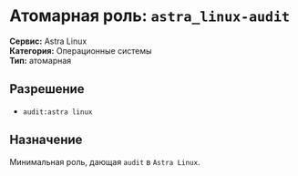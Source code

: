 # Атомарная роль: `astra_linux-audit`

**Сервис:** Astra Linux  
**Категория:** Операционные системы  
**Тип:** атомарная

## Разрешение
- `audit:astra linux`

## Назначение
Минимальная роль, дающая `audit` в `Astra Linux`.
